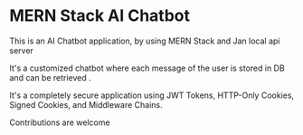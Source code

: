 
# MERN Stack AI Chatbot

This is an AI Chatbot application, by using MERN Stack and Jan local api server 

It's a customized chatbot where each message of the user is stored in DB and can be retrieved .

It's a completely secure application using JWT Tokens, HTTP-Only Cookies, Signed Cookies, and Middleware Chains.

Contributions are welcome


